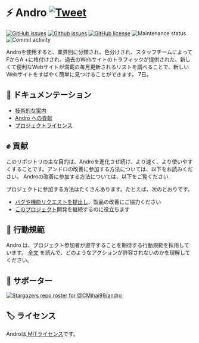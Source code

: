 # ⚡ Andro [![Tweet](https://img.shields.io/twitter/url/http/shields.io.svg?style=social)](https://twitter.com/intent/tweet?text=Find%20over%20100%20new%20and%20exciting%20websites%20at&url=http://cmihai99.github.io/andro&via=androteamfaq&hashtags=andro,webdevelopment,website,websitefinder,developers)

[![GitHub issues](https://img.shields.io/github/issues/CMihai99/andro?style=flat-square)](https://github.com/CMihai99/andro/issues)
[![Github issues](https://img.shields.io/github/issues-closed/CMihai99/andro?style=flat-square)](https://github.com/CMihai99/andro/issues?q=is%3Aissue+is%3Aclosed)
[![GitHub license](https://img.shields.io/github/license/CMihai99/andro?color=g&style=flat-square)](https://github.com/CMihai99/andro/blob/master/LICENSE)
![Maintenance status](https://img.shields.io/maintenance/yes/2021?style=flat-square)
![Commit activity](https://img.shields.io/github/commit-activity/w/CMihai99/andro?color=g&style=flat-square)

Androを使用すると、業界別に分類され、色分けされ、スタッフチームによってFからA +に格付けされ、過去のWebサイトのトラフィックが提供された、新しくて便利なWebサイトが満載の毎月更新されるリストを調べることで、新しいWebサイトをすばやく簡単に見つけることができます。 7日。

## 📃 ドキュメンテーション

  - [技術的な案内](https://github.com/CMihai99/andro/blob/main/README.md)
  - [Andro への貢献](https://github.com/CMihai99/andro/blob/main/CONTRIBUTING.md)
  - [プロジェクトライセンス](https://github.com/CMihai99/andro/blob/main/LICENSE)

## ✊ 貢献

このリポジトリの主な目的は、Androを進化させ続け、より速く、より使いやすくすることです。アンドロの改善に参加する方法については、以下をお読みください。 Androの改善に参加する方法については、以下をご覧ください.

プロジェクトに参加する方法はたくさんあります。たとえば、次のとおりです。

  - [バグや機能リクエストを提出し](https://github.com/CMihai99/andro/issues)、製品の改善にご協力ください
  - [このプロジェクト](https://www.paypal.com/paypalme/Impulse884?locale.x=en_US)開発を継続するのに役立ちます

## 🙌 行動規範

Andro は、プロジェクト参加者が遵守することを期待する行動規範を採用しています。 [全文](https://code.fb.com/codeofconduct) を読んで、どのようなアクションが許容されないのかを理解してください。

## 👏 サポーター

[![Stargazers repo roster for @CMihai99/andro](https://reporoster.com/stars/CMihai99/andro)](https://github.com/CMihai99/andro/stargazers)

## 🏷 ライセンス

Androは[ MITライセンス](LICENSE)です。
